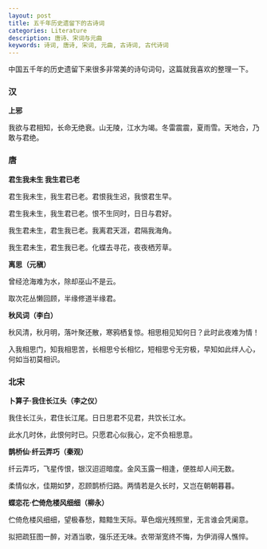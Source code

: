 ```yaml
---
layout: post
title: 五千年历史遗留下的古诗词
categories: Literature
description: 唐诗、宋词与元曲
keywords: 诗词, 唐诗, 宋词, 元曲, 古诗词, 古代诗词
---
```


中国五千年的历史遗留下来很多非常美的诗句词句，这篇就我喜欢的整理一下。

### 汉

**上邪**

我欲与君相知，长命无绝衰。山无陵，江水为竭。冬雷震震，夏雨雪。天地合，乃敢与君绝。

### 唐

**君生我未生 我生君已老**

君生我未生，我生君已老。君恨我生迟，我恨君生早。

君生我未生，我生君已老。恨不生同时，日日与君好。

我生君未生，君生我已老。我离君天涯，君隔我海角。

我生君未生，君生我已老。化蝶去寻花，夜夜栖芳草。

**离思（元稹）**

曾经沧海难为水，除却巫山不是云。

取次花丛懒回顾，半缘修道半缘君。

**秋风词（李白）**

秋风清，秋月明，落叶聚还散，寒鸦栖复惊。相思相见知何日？此时此夜难为情！

入我相思门，知我相思苦，长相思兮长相忆，短相思兮无穷极，早知如此绊人心，何如当初莫相识。

### 北宋

**卜算子·我住长江头（李之仪）**

我住长江头，君住长江尾。日日思君不见君，共饮长江水。

此水几时休，此恨何时已。只愿君心似我心，定不负相思意。

**鹊桥仙·纤云弄巧（秦观）**

纤云弄巧，飞星传恨，银汉迢迢暗度。金风玉露一相逢，便胜却人间无数。

柔情似水，佳期如梦，忍顾鹊桥归路。两情若是久长时，又岂在朝朝暮暮。

**蝶恋花·伫倚危楼风细细（柳永）**

伫倚危楼风细细，望极春愁，黯黯生天际。草色烟光残照里，无言谁会凭阑意。

拟把疏狂图一醉，对酒当歌，强乐还无味。衣带渐宽终不悔，为伊消得人憔悴。